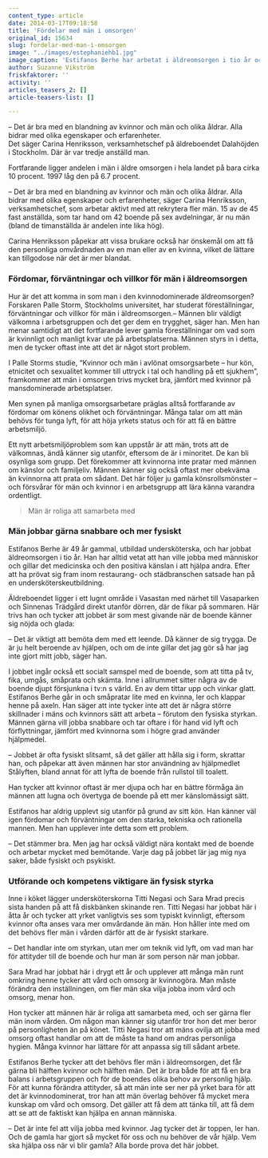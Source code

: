 ```yaml
---
content_type: article
date: 2014-03-17T09:18:58
title: 'Fördelar med män i omsorgen'
original_id: 15634
slug: fordelar-med-man-i-omsorgen
image: "../images/estephaniehb1.jpg"
image_caption: 'Estifanos Berhe har arbetat i äldreomsorgen i tio år och trivs. Han tycker att det gärna fick vara hälften män och hälften kvinnor i omsorgen.'
author: Suzanne Vikström
friskfaktorer: ''
activity: ''
articles_teasers_2: []
article-teasers-list: []

---
```


– Det är bra med en blandning av kvinnor och män och olika åldrar. Alla bidrar med olika egenskaper och erfarenheter.  
Det säger Carina Henriksson, verksamhetschef på äldreboendet Dalahöjden i Stockholm. Där är var tredje anställd man.

Fortfarande ligger andelen i män i äldre omsorgen i hela landet på bara cirka 10 procent. 1997 låg den på 6.7 procent.

– Det är bra med en blandning av kvinnor och män och olika åldrar. Alla bidrar med olika egenskaper och erfarenheter, säger Carina Henriksson, verksamhetschef, som arbetar aktivt med att rekrytera fler män. 15 av de 45 fast anställda, som tar hand om 42 boende på sex avdelningar, är nu män (bland de timanställda är andelen inte lika hög).

Carina Henriksson påpekar att vissa brukare också har önskemål om att få den personliga omvårdnaden av en man eller av en kvinna, vilket de lättare kan tillgodose när det är mer blandat.

### Fördomar, förväntningar och villkor för män i äldreomsorgen

Hur är det att komma in som man i den kvinnodominerade äldreomsorgen? Forskaren Palle Storm, Stockholms universitet, har studerat föreställningar, förväntningar och villkor för män i äldreomsorgen.– Männen blir väldigt välkomna i arbetsgruppen och det ger dem en trygghet, säger han. Men han menar samtidigt att det fortfarande lever gamla föreställningar om vad som är kvinnligt och manligt kvar ute på arbetsplatserna. Männen styrs in i detta, men de tycker oftast inte att det är något stort problem.

I Palle Storms studie, “Kvinnor och män i avlönat omsorgsarbete – hur kön, etnicitet och sexualitet kommer till uttryck i tal och handling på ett sjukhem”, framkommer att män i omsorgen trivs mycket bra, jämfört med kvinnor på mansdominerade arbetsplatser.

Men synen på manliga omsorgsarbetare präglas alltså fortfarande av fördomar om könens olikhet och förväntningar. Många talar om att män behövs för tunga lyft, för att höja yrkets status och för att få en bättre arbetsmiljö.

Ett nytt arbetsmiljöproblem som kan uppstår är att män, trots att de välkomnas, ändå känner sig utanför, eftersom de är i minoritet. De kan bli osynliga som grupp. Det förekommer att kvinnorna inte pratar med männen om känslor och familjeliv. Männen känner sig också oftast mer obekväma än kvinnorna att prata om sådant. Det här följer ju gamla könsrollsmönster – och försvårar för män och kvinnor i en arbetsgrupp att lära känna varandra ordentligt.

> Män är roliga att samarbeta med

### Män jobbar gärna snabbare och mer fysiskt

Estifanos Berhe är 49 år gammal, utbildad undersköterska, och har jobbat äldreomsorgen i tio år. Han har alltid vetat att han ville jobba med människor och gillar det medicinska och den positiva känslan i att hjälpa andra. Efter att ha prövat sig fram inom restaurang- och städbranschen satsade han på en undersköterskeutbildning.

Äldreboendet ligger i ett lugnt område i Vasastan med närhet till Vasaparken och Sinnenas Trädgård direkt utanför dörren, där de fikar på sommaren. Här trivs han och tycker att jobbet är som mest givande när de boende känner sig nöjda och glada:

– Det är viktigt att bemöta dem med ett leende. Då känner de sig trygga. De är ju helt beroende av hjälpen, och om de inte gillar det jag gör så har jag inte gjort mitt jobb, säger han.

I jobbet ingår också ett socialt samspel med de boende, som att titta på tv, fika, umgås, småprata och skämta. Inne i allrummet sitter några av de boende djupt försjunkna i tv:n s värld. En av dem tittar upp och vinkar glatt. Estifanos Berhe går in och småpratar lite med en kvinna, ler och klappar henne på axeln. Han säger att inte tycker inte att det är några större skillnader i mäns och kvinnors sätt att arbeta – förutom den fysiska styrkan. Männen gärna vill jobba snabbare och tar oftare i för hand vid lyft och förflyttningar, jämfört med kvinnorna som i högre grad använder hjälpmedel.

– Jobbet är ofta fysiskt slitsamt, så det gäller att hålla sig i form, skrattar han, och påpekar att även männen har stor användning av hjälpmedlet Stålyften, bland annat för att lyfta de boende från rullstol till toalett.

Han tycker att kvinnor oftast är mer djupa och har en bättre förmåga än männen att lugna och övertyga de boende på ett mer känslomässigt sätt.

Estifanos har aldrig upplevt sig utanför på grund av sitt kön. Han känner väl igen fördomar och förväntningar om den starka, tekniska och rationella mannen. Men han upplever inte detta som ett problem.

– Det stämmer bra. Men jag har också väldigt nära kontakt med de boende och arbetar mycket med bemötande. Varje dag på jobbet lär jag mig nya saker, både fysiskt och psykiskt.

### Utförande och kompetens viktigare än fysisk styrka

Inne i köket lägger undersköterskorna Titti Negasi och Sara Mrad precis sista handen på att få diskbänken skinande ren. Titti Negasi har jobbat här i åtta år och tycker att yrket vanligtvis ses som typiskt kvinnligt, eftersom kvinnor ofta anses vara mer omvårdande än män. Hon håller inte med om det behövs fler män i vården därför att de är fysiskt starkare.

– Det handlar inte om styrkan, utan mer om teknik vid lyft, om vad man har för attityder till de boende och hur man är som person när man jobbar.

Sara Mrad har jobbat här i drygt ett år och upplever att många män runt omkring henne tycker att vård och omsorg är kvinnogöra. Man måste förändra den inställningen, om fler män ska vilja jobba inom vård och omsorg, menar hon.

Hon tycker att männen här är roliga att samarbeta med, och ser gärna fler män inom vården. Om någon man känner sig utanför tror hon det mer beror på personligheten än på könet. Titti Negasi tror att mäns ovilja att jobba med omsorg oftast handlar om att de måste ta hand om andras personliga hygien. Många kvinnor har lättare för att anpassa sig till sådant arbete.

Estifanos Berhe tycker att det behövs fler män i äldreomsorgen, det får gärna bli hälften kvinnor och hälften män. Det är bra både för att få en bra balans i arbetsgruppen och för de boendes olika behov av personlig hjälp. För att kunna förändra attityder, så att män inte ser ner på yrket bara för att det är kvinnodominerat, tror han att män överlag behöver få mycket mera kunskap om vård och omsorg. Det gäller att få dem att tänka till, att få dem att se att de faktiskt kan hjälpa en annan människa.

– Det är inte fel att vilja jobba med kvinnor. Jag tycker det är toppen, ler han. Och de gamla har gjort så mycket för oss och nu behöver de vår hjälp. Vem ska hjälpa oss när vi blir gamla? Alla borde prova det här jobbet.

